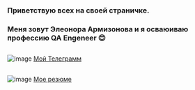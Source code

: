 ### Приветствую всех на своей страничке. 
### Меня зовут Элеонора Армизонова и я осваюиваю профессию QA Engeneer :blush:
##

![image](https://github.com/user-attachments/assets/2cdfda4a-9ddf-46ee-b776-f5f38be41d75) [Мой Телеграмм](https://t.me/ArmNora)

##

![image](https://github.com/user-attachments/assets/be77d2c2-fff8-45db-bbc9-4a505d648b38) [Мое резюме](https://drive.google.com/file/d/1QFBIOQwuXc1-678uDVy1E800MMIz66Pb/view?usp=sharing)
